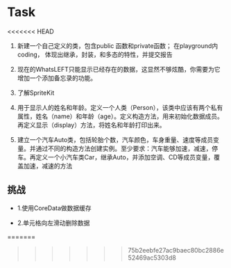 # Task
<<<<<<< HEAD

1. 新建一个自己定义的类，包含public 函数和private函数； 在playground内coding， 体现出继承，封装，和多态的特性，并提交报告

2. 现在的WhatsLEFT只能显示已经存在的数据，这显然不够炫酷，你需要为它增加一个添加备忘录的功能。

3. 了解SpriteKit

4. 用于显示人的姓名和年龄。定义一个人类（Person），该类中应该有两个私有属性，姓名（name）和年龄（age）。定义构造方法，用来初始化数据成员。再定义显示（display）方法，将姓名和年龄打印出来。

5. 建立一个汽车Auto类，包括轮胎个数，汽车颜色，车身重量、速度等成员变量。并通过不同的构造方法创建实例。至少要求：汽车能够加速，减速，停车。再定义一个小汽车类Car，继承Auto，并添加空调、CD等成员变量，覆盖加速，减速的方法


## 挑战


- 1.使用CoreData做数据缓存


- 2.单元格向左滑动删除数据


=======
>>>>>>> 75b2eebfe27ac9baec80bc2886e52469ac5303d8
